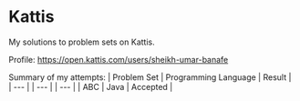 # Kattis
My solutions to problem sets on Kattis.

Profile: https://open.kattis.com/users/sheikh-umar-banafe

Summary of my attempts:
| Problem Set | Programming Language | Result |
| --- | | --- | | --- | 
| ABC | Java | Accepted |
